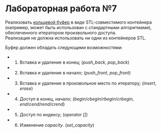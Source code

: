 # Лабораторная работа №7

Реализовать [кольцевой буфер](https://en.wikipedia.org/wiki/Circular_buffer) в виде STL-совместимого контейнера\
(например, может быть использован с стандартными алгоритмами), обеспеченного итератором произвольного доступа.\
Реализация не должна использовать ни одни из контейнеров STL.

Буфер должен обладать следующими возможностями:
- 1. Вставка и удаление в конец;                           (*push_back*, *pop_back*)
- 2. Вставка и удаление в начало;                          (*push_front*, *pop_front*)
- 3. Вставка и удаление в произвольное место по итератору; (*insert*, *erase*)
- 4. Доступ в конец, начало;                               (*begin*/*cbegin*/*rbegin*/*crbegin*, *end*/*cend*/*rend*/*crend*)
- 5. Доступ по индексу;                                    (*operator []*)
- 6. Изменение *capacity*.                                 (*set_capacity*)
